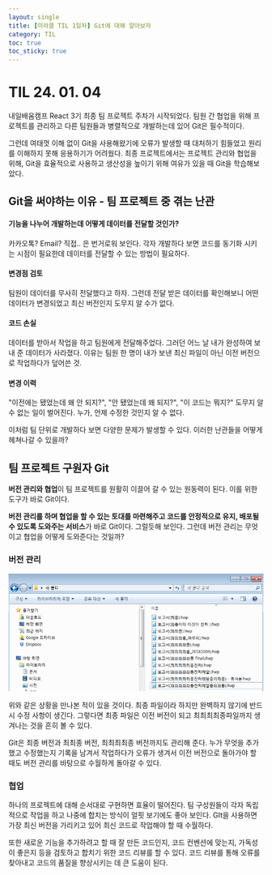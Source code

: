 ```yaml
---
layout: single
title: [미라클 TIL 1일차] Git에 대해 알아보자
category: TIL
toc: true
toc_sticky: true
---
```


# TIL 24. 01. 04

내일배움캠프 React 3기 최종 팀 프로젝트 주차가 시작되었다. 팀원 간 협업을 위해 프로젝트를 관리하고 다른 팀원들과 병렬적으로 개발하는데 있어 Git은 필수적이다. 

그런데 여태껏 이해 없이 Git을 사용해왔기에 오류가 발생할 때 대처하기 힘들었고 원리를 이해하지 못해 응용하기가 어려웠다. 최종 프로젝트에서는 프로젝트 관리와 협업을 위해, Git을 효율적으로 사용하고 생산성을 높이기 위해 여유가 있을 때 Git을 학습해보았다. 

## Git을 써야하는 이유 - 팀 프로젝트 중 겪는 난관

#### 기능을 나누어 개발하는데 어떻게 데이터를 전달할 것인가?

카카오톡? Email? 직접.. 은 번거로워 보인다. 각자 개발하다 보면 코드를 동기화 시키는 시점이 필요한데 데이터를 전달할 수 있는 방법이 필요하다.

#### 변경점 검토

팀원이 데이터를 무사히 전달했다고 하자. 그런데 전달 받은 데이터를 확인해보니 어떤 데이터가 변경되었고 최신 버전인지 도무지 알 수가 없다.

#### 코드 손실

데이터를 받아서 작업을 하고 팀원에게 전달해주었다. 그러던 어느 날 내가 완성하여 보내 준 데이터가 사라졌다. 이유는 팀원 한 명이 내가 보낸 최신 파일이 아닌 이전 버전으로 작업하다가 덮어쓴 것.

#### 변경 이력

"이전에는 됐었는데 왜 안 되지?", "안 됐었는데 왜 되지?", "이 코드는 뭐지?" 도무지 알 수 없는 일이 벌어진다. 누가, 언제 수정한 것인지 알 수 없다.

이처럼 팀 단위로 개발하다 보면 다양한 문제가 발생할 수 있다. 이러한 난관들을 어떻게 헤쳐나갈 수 있을까?



## 팀 프로젝트 구원자 Git

**버전 관리와 협업**이 팀 프로젝트를 원활히 이끌어 갈 수 있는 원동력이 된다. 이를 위한 도구가 바로 Git이다. 

**버전 관리를 하며 협업을 할 수 있는 토대를 마련해주고 코드를 안정적으로 유지, 배포될 수 있도록 도와주는 서비스**가 바로 Git이다. 그럴듯해 보인다. 그런데 버전 관리는 무엇이고 협업을 어떻게 도와준다는 것일까?

### 버전 관리

![image-20240105024432293](/assets/images/2024-01-04-240104TIL/image-20240105024432293.png)

위와 같은 상황을 만나본 적이 있을 것이다. 최종 파일이라 하지만 완벽하지 않기에 반드시 수정 사항이 생긴다. 그렇다면 최종 파일은 이전 버전이 되고 최최최최종파일까지 생겨나는 것을 흔히 볼 수 있다.

Git은 최종 버전과 최최종 버전, 최최최최종 버전까지도 관리해 준다. 누가 무엇을 추가했고 수정했는지 기록을 남겨서 작업하다가 오류가 생겨서 이전 버전으로 돌아가야 할 때도 버전 관리를 바탕으로 수월하게 돌아갈 수 있다.

### 협업

하나의 프로젝트에 대해 순서대로 구현하면 효율이 떨어진다. 팀 구성원들이 각자 독립적으로 작업을 하고 나중에 합치는 방식이 얼핏 보기에도 좋아 보인다. GIt을 사용하면 가장 최신 버전을 가리키고 있어 최신 코드로 작업해야 할 때 수월하다.

또한 새로운 기능을 추가하려고 할 때 잘 만든 코드인지, 코드 컨벤션에 맞는지, 가독성이 좋은지 등을 검토하고 합치기 위한 코드 리뷰를 할 수 있다. 코드 리뷰를 통해 오류를 찾아내고 코드의 품질을 향상시키는 데 큰 도움이 된다. 



##
